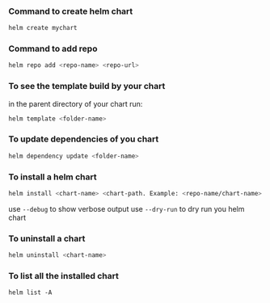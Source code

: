 ### Command to create helm chart
```bash
helm create mychart
```

### Command to add repo
```bash
helm repo add <repo-name> <repo-url>
```

### To see the template build by your chart
in the parent directory of your chart run:
```bash
helm template <folder-name>
```

### To update dependencies of you chart
```bash
helm dependency update <folder-name>
```

### To install a helm chart
```bash
helm install <chart-name> <chart-path. Example: <repo-name/chart-name> or <local path to chart> >
```

use `--debug` to show verbose output
use `--dry-run` to dry run you helm chart

### To uninstall a chart
```bash
helm uninstall <chart-name>
```

### To list all the installed chart
```
helm list -A
```